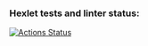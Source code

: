 ### Hexlet tests and linter status:
[![Actions Status](https://github.com/Gregory08-oi/python-project-49/workflows/hexlet-check/badge.svg)](https://github.com/Gregory08-oi/python-project-49/actions)